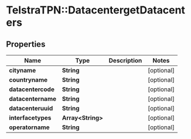 # TelstraTPN::DatacentergetDatacenters

## Properties
Name | Type | Description | Notes
------------ | ------------- | ------------- | -------------
**cityname** | **String** |  | [optional] 
**countryname** | **String** |  | [optional] 
**datacentercode** | **String** |  | [optional] 
**datacentername** | **String** |  | [optional] 
**datacenteruuid** | **String** |  | [optional] 
**interfacetypes** | **Array&lt;String&gt;** |  | [optional] 
**operatorname** | **String** |  | [optional] 


